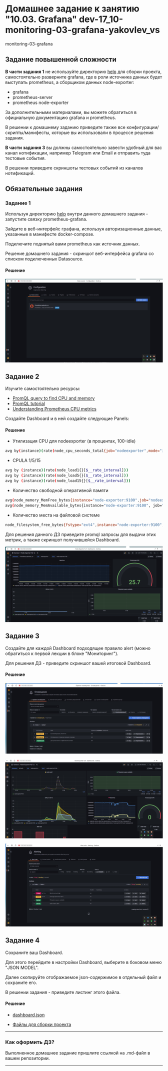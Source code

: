 # Домашнее задание к занятию "10.03. Grafana" dev-17_10-monitoring-03-grafana-yakovlev_vs

monitoring-03-grafana

## Задание повышенной сложности

**В части задания 1** не используйте директорию [help](./help) для сборки проекта, самостоятельно разверните grafana, где в 
роли источника данных будет выступать prometheus, а сборщиком данных node-exporter:
- grafana
- prometheus-server
- prometheus node-exporter

За дополнительными материалами, вы можете обратиться в официальную документацию grafana и prometheus.

В решении к домашнему заданию приведите также все конфигурации/скрипты/манифесты, которые вы 
использовали в процессе решения задания.

**В части задания 3** вы должны самостоятельно завести удобный для вас канал нотификации, например Telegram или Email
и отправить туда тестовые события.

В решении приведите скриншоты тестовых событий из каналов нотификаций.

## Обязательные задания

### Задание 1
Используя директорию [help](./help) внутри данного домашнего задания - запустите связку prometheus-grafana.

Зайдите в веб-интерфейс графана, используя авторизационные данные, указанные в манифесте docker-compose.

Подключите поднятый вами prometheus как источник данных.

Решение домашнего задания - скриншот веб-интерфейса grafana со списком подключенных Datasource.

#### Решение

![](pic/Grafana.jpg)


## Задание 2
Изучите самостоятельно ресурсы:
- [PromQL query to find CPU and memory](https://stackoverflow.com/questions/62770744/promql-query-to-find-cpu-and-memory-used-for-the-last-week)
- [PromQL tutorial](https://valyala.medium.com/promql-tutorial-for-beginners-9ab455142085)
- [Understanding Prometheus CPU metrics](https://www.robustperception.io/understanding-machine-cpu-usage)

Создайте Dashboard и в ней создайте следующие Panels:

#### Решение

- Утилизация CPU для nodeexporter (в процентах, 100-idle)

```bash
avg by(instance)(rate(node_cpu_seconds_total{job="nodeexporter",mode="idle"}[$__rate_interval])) * 100
```

- CPULA 1/5/15

```bash
avg by (instance)(rate(node_load1{}[$__rate_interval]))
avg by (instance)(rate(node_load5{}[$__rate_interval]))
avg by (instance)(rate(node_load15{}[$__rate_interval]))
```

- Количество свободной оперативной памяти

```bash
avg(node_memory_MemFree_bytes{instance="node-exporter:9100",job="nodeexporter"})
avg(node_memory_MemAvailable_bytes{instance="node-exporter:9100", job="nodeexporter"})
```

- Количество места на файловой системе

```bash
node_filesystem_free_bytes{fstype="ext4",instance="node-exporter:9100",job="nodeexporter"}
```


Для решения данного ДЗ приведите promql запросы для выдачи этих метрик, а также скриншот получившейся Dashboard.

![](pic/Grafana-2p.jpg)


## Задание 3
Создайте для каждой Dashboard подходящее правило alert (можно обратиться к первой лекции в блоке "Мониторинг").

Для решения ДЗ - приведите скриншот вашей итоговой Dashboard.

#### Решение

![](pic/Grafana-3p.jpg)

![](pic/Grafana-4p.jpg)

![](pic/Grafana-5p.jpg)

## Задание 4
Сохраните ваш Dashboard.

Для этого перейдите в настройки Dashboard, выберите в боковом меню "JSON MODEL".

Далее скопируйте отображаемое json-содержимое в отдельный файл и сохраните его.

В решении задания - приведите листинг этого файла.

#### Решение

- [dashboard.json](https://github.com/Valdem88/dev-17_10-monitoring-03-grafana-yakovlev_vs/blob/main/files/dashboard.json)


- [Файлы для сборки проекта](https://github.com/Valdem88/dev-17_10-monitoring-03-grafana-yakovlev_vs/tree/main/files/prometheus_stack)
---

### Как оформить ДЗ?

Выполненное домашнее задание пришлите ссылкой на .md-файл в вашем репозитории.

---